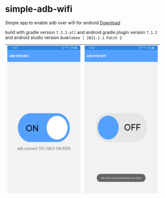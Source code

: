 # simple-adb-wifi

Simple app to enable adb over wifi for android [Download](https://github.com/husseinshoqanebi/simple-adb-wifi/releases/download/v1.0/app-release.apk)

build with gradle version `7.3.3-all` and android gradle plugin version `7.1.2` and android studio version `Bumblebee | 2021.1.1 Patch 2`

| <img src="screenshots/Screenshot_1.jpg" alt="Screenshot 1" style="height: 480px; width:270px;"/> |  <img src="screenshots/Screenshot_2.jpg" alt="Screenshot 2" style="height: 480px; width:270px;"/> |
| ---------------------------------------------- | -------------------------------------------- |